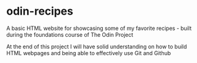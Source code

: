 # odin-recipes

A basic HTML website for showcasing some of my favorite recipes - built during the foundations course of The Odin Project

At the end of this project I will have solid understanding on how to build HTML webpages and being able to effectively use Git and Github